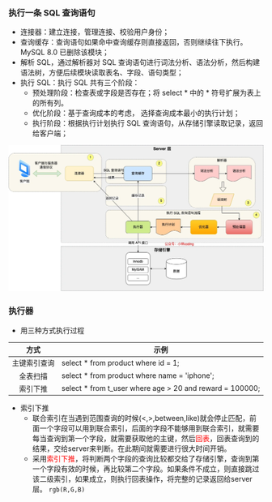 
### 执行一条 SQL 查询语句

* 连接器：建立连接，管理连接、校验用户身份；
* 查询缓存：查询语句如果命中查询缓存则直接返回，否则继续往下执行。MySQL 8.0 已删除该模块；
* 解析 SQL，通过解析器对 SQL 查询语句进行词法分析、语法分析，然后构建语法树，方便后续模块读取表名、字段、语句类型；
* 执行 SQL：执行 SQL 共有三个阶段：
  * 预处理阶段：检查表或字段是否存在；将 select * 中的 * 符号扩展为表上的所有列。
  * 优化阶段：基于查询成本的考虑， 选择查询成本最小的执行计划；
  * 执行阶段：根据执行计划执行 SQL 查询语句，从存储引擎读取记录，返回给客户端；

![](./picture/mysql查询流程.webp)

### 执行器
* 用三种方式执行过程
  
方式|示例
:--:|--
主键索引查询| select * from product where id = 1;
全表扫描|select * from product where name = 'iphone';
索引下推|select * from t_user  where age > 20 and reward = 100000;

* 索引下推
  * 联合索引在当遇到范围查询的时候(<,>,between,like)就会停止匹配，前面一个字段可以用到联合索引，后面的字段不能够用到联合索引，就需要每当查询到第一个字段，就需要获取他的主键，然后<font color=red>回表</font>，回表查询到的结果，交给server来判断。在此期间就需要进行很大时间开销。
  * 采用<font color=red>索引下推</font>，将判断两个字段的查询比较都交给了存储引擎，查询到第一个字段有效的时候，再比较第二个字段。如果条件不成立，则直接跳过该二级索引，如果成立，则执行回表操作，将完整的记录返回给server层。
`rgb(R,G,B)`

